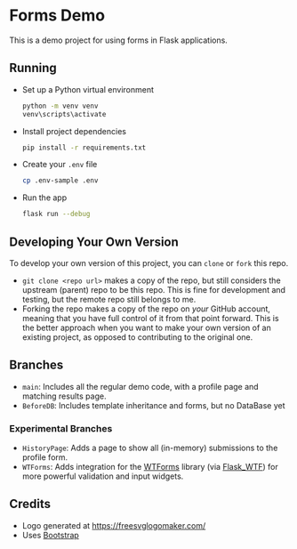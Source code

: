 # Forms Demo

This is a demo project for using forms in Flask applications.

## Running

- Set up a Python virtual environment

  ```bash
  python -m venv venv
  venv\scripts\activate
  ```

- Install project dependencies

  ```bash
  pip install -r requirements.txt
  ```

- Create your `.env` file

  ```bash
  cp .env-sample .env
  ```

- Run the app

  ```bash
  flask run --debug
  ```

## Developing Your Own Version

To develop your own version of this project, you can `clone` or `fork` this repo.

- `git clone <repo url>` makes a copy of the repo, but still considers the upstream (parent) repo to be this repo. This is fine for development and testing, but the remote repo still belongs to me.
- Forking the repo makes a copy of the repo on _your_ GitHub account, meaning that you have full control of it from that point forward. This is the better approach when you want to make your own version of an existing project, as opposed to contributing to the original one.

## Branches

- `main`: Includes all the regular demo code, with a profile page and matching results page.
- `BeforeDB`: Includes template inheritance and forms, but no DataBase yet

### Experimental Branches

- `HistoryPage`: Adds a page to show all (in-memory) submissions to the profile form.
- `WTForms`: Adds integration for the [WTForms](https://wtforms.readthedocs.io/en/3.2.x/) library (via [Flask_WTF](https://flask-wtf.readthedocs.io/en/1.2.x/)) for more powerful validation and input widgets.

## Credits

- Logo generated at https://freesvglogomaker.com/
- Uses [Bootstrap](https://getbootstrap.com)
